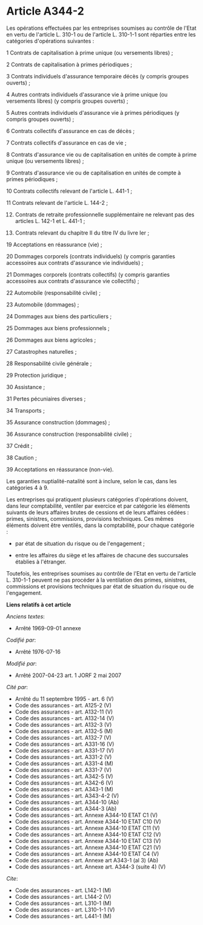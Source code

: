 # Article A344-2

Les opérations effectuées par les entreprises soumises au contrôle de l'Etat en vertu de l'article L. 310-1 ou de l'article
L. 310-1-1 sont réparties entre les catégories d'opérations suivantes :

1 Contrats de capitalisation à prime unique (ou versements libres) ;

2 Contrats de capitalisation à primes périodiques ;

3 Contrats individuels d'assurance temporaire décès (y compris groupes ouverts) ;

4 Autres contrats individuels d'assurance vie à prime unique (ou versements libres) (y compris groupes ouverts) ;

5 Autres contrats individuels d'assurance vie à primes périodiques (y compris groupes ouverts) ;

6 Contrats collectifs d'assurance en cas de décès ;

7 Contrats collectifs d'assurance en cas de vie ;

8 Contrats d'assurance vie ou de capitalisation en unités de compte à prime unique (ou versements libres) ;

9 Contrats d'assurance vie ou de capitalisation en unités de compte à primes périodiques ;

10 Contrats collectifs relevant de l'article L. 441-1 ;

11 Contrats relevant de l'article L. 144-2 ;

12. Contrats de retraite professionnelle supplémentaire ne relevant pas des articles L. 142-1 et L. 441-1 ;

13. Contrats relevant du chapitre II du titre IV du livre Ier ;

19 Acceptations en réassurance (vie) ;

20 Dommages corporels (contrats individuels) (y compris garanties accessoires aux contrats d'assurance vie individuels) ;

21 Dommages corporels (contrats collectifs) (y compris garanties accessoires aux contrats d'assurance vie collectifs) ;

22 Automobile (responsabilité civile) ;

23 Automobile (dommages) ;

24 Dommages aux biens des particuliers ;

25 Dommages aux biens professionnels ;

26 Dommages aux biens agricoles ;

27 Catastrophes naturelles ;

28 Responsabilité civile générale ;

29 Protection juridique ;

30 Assistance ;

31 Pertes pécuniaires diverses ;

34 Transports ;

35 Assurance construction (dommages) ;

36 Assurance construction (responsabilité civile) ;

37 Crédit ;

38 Caution ;

39 Acceptations en réassurance (non-vie).

Les garanties nuptialité-natalité sont à inclure, selon le cas, dans les catégories 4 à 9.

Les entreprises qui pratiquent plusieurs catégories d'opérations doivent, dans leur comptabilité, ventiler par exercice et
par catégorie les éléments suivants de leurs affaires brutes de cessions et de leurs affaires cédées : primes, sinistres,
commissions, provisions techniques. Ces mêmes éléments doivent être ventilés, dans la comptabilité, pour chaque catégorie :

- par état de situation du risque ou de l'engagement ;

- entre les affaires du siège et les affaires de chacune des succursales établies à l'étranger.

Toutefois, les entreprises soumises au contrôle de l'Etat en vertu de l'article L. 310-1-1 peuvent ne pas procéder à la
ventilation des primes, sinistres, commissions et provisions techniques par état de situation du risque ou de l'engagement.

**Liens relatifs à cet article**

_Anciens textes_:

  - Arrêté 1969-09-01 annexe

_Codifié par_:

  - Arrêté 1976-07-16

_Modifié par_:

  - Arrêté 2007-04-23 art. 1 JORF 2 mai 2007

_Cité par_:

  - Arrêté du 11 septembre 1995 - art. 6 (V)
  - Code des assurances - art. A125-2 (V)
  - Code des assurances - art. A132-11 (V)
  - Code des assurances - art. A132-14 (V)
  - Code des assurances - art. A132-3 (V)
  - Code des assurances - art. A132-5 (M)
  - Code des assurances - art. A132-7 (V)
  - Code des assurances - art. A331-16 (V)
  - Code des assurances - art. A331-17 (V)
  - Code des assurances - art. A331-2 (V)
  - Code des assurances - art. A331-4 (M)
  - Code des assurances - art. A331-7 (V)
  - Code des assurances - art. A342-5 (V)
  - Code des assurances - art. A342-6 (V)
  - Code des assurances - art. A343-1 (M)
  - Code des assurances - art. A343-4-2 (V)
  - Code des assurances - art. A344-10 (Ab)
  - Code des assurances - art. A344-3 (Ab)
  - Code des assurances - art. Annexe A344-10 ETAT C1 (V)
  - Code des assurances - art. Annexe A344-10 ETAT C10 (V)
  - Code des assurances - art. Annexe A344-10 ETAT C11 (V)
  - Code des assurances - art. Annexe A344-10 ETAT C12 (V)
  - Code des assurances - art. Annexe A344-10 ETAT C13 (V)
  - Code des assurances - art. Annexe A344-10 ETAT C21 (V)
  - Code des assurances - art. Annexe A344-10 ETAT C4 (V)
  - Code des assurances - art. Annexe art A343-1 (al 3) (Ab)
  - Code des assurances - art. Annexe art. A344-3 (suite 4) (V)

_Cite_:

  - Code des assurances - art. L142-1 (M)
  - Code des assurances - art. L144-2 (V)
  - Code des assurances - art. L310-1 (M)
  - Code des assurances - art. L310-1-1 (V)
  - Code des assurances - art. L441-1 (M)
